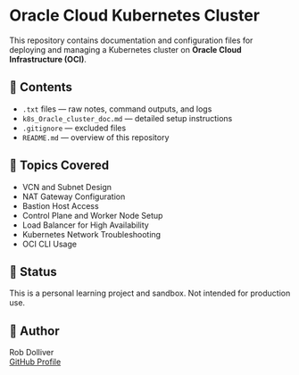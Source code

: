 # Oracle Cloud Kubernetes Cluster

This repository contains documentation and configuration files for deploying and managing a Kubernetes cluster on **Oracle Cloud Infrastructure (OCI)**.

## 📁 Contents

- `.txt` files — raw notes, command outputs, and logs
- `k8s_Oracle_cluster_doc.md` — detailed setup instructions
- `.gitignore` — excluded files
- `README.md` — overview of this repository

## 🚀 Topics Covered

- VCN and Subnet Design
- NAT Gateway Configuration
- Bastion Host Access
- Control Plane and Worker Node Setup
- Load Balancer for High Availability
- Kubernetes Network Troubleshooting
- OCI CLI Usage

## 🔧 Status

This is a personal learning project and sandbox. Not intended for production use.

## 📌 Author

Rob Dolliver  
[GitHub Profile](https://github.com/mrdolliver)